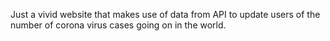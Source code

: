 Just a vivid website that makes use of data from API to update users of the number of corona virus cases going on in the world.
